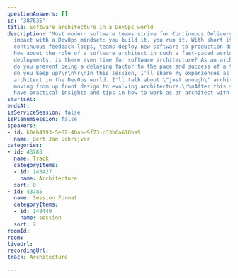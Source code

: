 ```yaml
---
questionAnswers: []
id: '387635'
title: Software architecture in a DevOps world
description: "Most modern software teams strive for Continuous Delivery of business
  impact with a DevOps mindset: you build it, you run it. With short iterations and
  continuous feedback loops, teams deploy new software to production daily.\r\nBut
  how about the role of a software architect in such a fast-paced world? With daily
  deployments, is there even time for software architecture? As an architect, how
  do you prevent being a delaying factor to the pace and success of a team? And how
  do you keep up?\r\n\r\nIn this session, I'll share my experiences as a software
  architect in the DevOps world. I'll talk about \"just enough\" architecture and
  moving from up front design to evolving architecture.\r\nAfter this session, you'll
  have practical insights and tips in how to work as an architect with a DevOps team."
startsAt: 
endsAt: 
isServiceSession: false
isPlenumSession: false
speakers:
- id: b0eb4193-5e82-40ab-9f73-c33b6a610ba9
  name: Bert Jan Schrijver
categories:
- id: 43783
  name: Track
  categoryItems:
  - id: 143427
    name: Architecture
  sort: 0
- id: 43785
  name: Session Format
  categoryItems:
  - id: 143440
    name: session
  sort: 2
roomId: 
room: 
liveUrl: 
recordingUrl: 
track: Architecture

---
```

